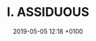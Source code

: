 ---
layout: post
title: "I. ASSIDUOUS"
slug: i-assiduous
date: 2019-05-05 12:18 +0100
release: 2019-05-06 12:18 +0100
published: true
enable: true

video:
  videoID: 0MtwBaDdyC0
  videoImg: 

audio:
  trackID: assiduous
  trackFile: "I.ASSIDUOUS.wav"
  trackImg: img.png
        
text: 
  textID: "I.ASSIDUOUS"
  textFile: text-1.txt

notes:
  - note: "1"
    num: 1
    videoTS: 21
    audioTS: 11
    content: "Bbc.co.uk. (2018). Search - BBC R&D. [online] Available at&#58; https://www.bbc.co.uk/rd [Accessed 3 Oct. 2018]."

  - note: "2"
    num: 2
    videoTS: 23
    audioTS: 13
    content: "BBC News Labs. (2018). BBC News Labs. [online] Available at&#58 http://bbcnewslabs.co.uk/ [Accessed 3 Oct. 2018]."

  - note: "3"
    num: 3
    videoTS: 184
    audioTS: 120
    content: "Singh, A. (2018). Google has Released an Updated Version of its Open Source YouTube Dataset. [online] Analytics Vidhya. Available at&#58; https://www.analyticsvidhya.com/blog/2018/06/google-has-released-an-updated-version-of-its-open-source-youtube-dataset/ [Accessed 3 Oct. 2018]."
  
  - note: "4"
    num: 4
    videoTS: 209
    audioTS: 133
    content: "This experiment is run by the BBC R&D AI Production team&#58; Bbc.co.uk. (2018). AI in Production - BBC R&D. [online] Available at&#58; https://www.bbc.co.uk/rd/projects/ai-production [Accessed 3 Oct. 2018]."

  - note: "5"
    num: 5
    videoTS: 248
    audioTS: 150
    content: "Bbc.co.uk. (2018). Compositing and Mixing Video in the Browser - BBC R&D. [online] Available at&#58; https://www.bbc.co.uk/rd/blog/2017-07-compositing-mixing-video-browser [Accessed 3 Oct. 2018]."

  - note: "Note 6"
    num: 6
    videoTS: 252.5
    audioTS: 153.5
    content: "Bbc.co.uk. (2018). IP Studio: Lightweight Live - BBC R&D. [online] Available at&#58; https://www.bbc.co.uk/rd/projects/ip-studio-lightweight-live [Accessed 3 Oct. 2018]."

  - note: "Note 7"
    num: 7
    videoTS: 299.5
    audioTS: 187.5
    content: "Bbc.co.uk. (2018). Nearly Live Production - BBC R&D. [online] Available at&#58; https://www.bbc.co.uk/rd/projects/nearly-live-production [Accessed 3 Oct. 2018]."

  - note: "Note 8"
    num: 8
    videoTS: 342.5
    audioTS: 206.5
    content: "Cognitus-h2020.eu. (2018). COGNITUS. [online] Available at&#58; http://cognitus-h2020.eu/ [Accessed 3 Oct. 2018]."

  - note: "Note 9"
    num: 9
    videoTS: 385.5
    audioTS: 226
    content: "Bbc.co.uk. (2014). High Dynamic Range Television and Hybrid Log-Gamma - BBC R&D. [online] Available at&#58; https://www.bbc.co.uk/rd/projects/high-dynamic-range [Accessed 3 Oct. 2018]."

  - note: "Note 10"
    num: 10
    videoTS: 399
    audioTS: 239.5
    content: "Webdav.tuebingen.mpg.de. (2018). EnhanceNet Single Image Super-Resolution Through Automated Texture Synthesis. [online] Available at&#58; http://webdav.tuebingen.mpg.de/pixel/enhancenet/ [Accessed 3 Oct. 2018]."

  - note: "Note 11"
    num: 11
    videoTS: 408
    audioTS: 245
    content: "People.xiph.org. (2018). RNNoise: Learning Noise Suppression. [online] Available at&#58; https://people.xiph.org/~jm/demo/rnnoise/ [Accessed 3 Oct. 2018]."

---